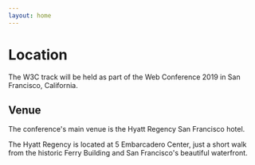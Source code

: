 ```yaml
---
layout: home
---
```


# Location

The W3C track will be held as part of the Web Conference 2019 in San Francisco, California.

## Venue

The conference's main venue is the Hyatt Regency San Francisco hotel.

The Hyatt Regency is located at 5 Embarcadero Center, just a short walk from the historic Ferry Building and San Francisco's beautiful waterfront.
